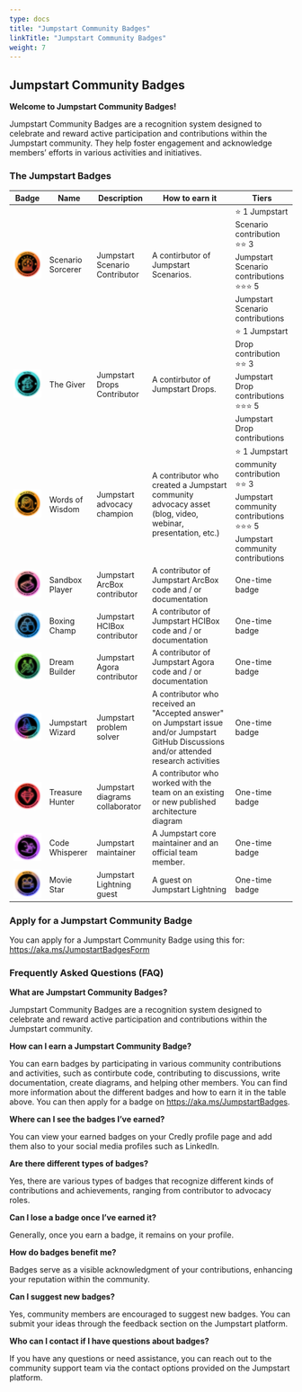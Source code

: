 ```yaml
---
type: docs
title: "Jumpstart Community Badges"
linkTitle: "Jumpstart Community Badges"
weight: 7
---
```


## Jumpstart Community Badges

**Welcome to Jumpstart Community Badges!**

Jumpstart Community Badges are a recognition system designed to celebrate and reward active participation and contributions within the Jumpstart community. They help foster engagement and acknowledge members’ efforts in various activities and initiatives.

### The Jumpstart Badges

| Badge         | Name          | Description   | How to earn it   | Tiers         |
| ------------- | ------------- | ------------- | -----------------| ------------- |
| ![Scenario_Sorcerer_level_1](./Scenario_Sorcerer_level_1.png) | Scenario Sorcerer | Jumpstart Scenario Contributor | A contirbutor of Jumpstart Scenarios. | ⭐ 1 Jumpstart Scenario contribution <br/> ⭐⭐ 3 Jumpstart Scenario contributions <br/> ⭐⭐⭐ 5 Jumpstart Scenario contributions  |
| ![The_Giver_level_1](./The_Giver_level_1.png) | The Giver | Jumpstart Drops Contributor | A contirbutor of Jumpstart Drops. | ⭐ 1 Jumpstart Drop contribution </br> ⭐⭐ 3 Jumpstart Drop contributions </br> ⭐⭐⭐ 5 Jumpstart Drop contributions  |
| ![Words_of_Wisdom_level_1](./Words_of_Wisdom_level_1.png) | Words of Wisdom | Jumpstart advocacy champion | A contributor who created a Jumpstart community advocacy asset (blog, video, webinar, presentation, etc.) | ⭐ 1 Jumpstart community contribution </br> ⭐⭐ 3 Jumpstart community contributions </br> ⭐⭐⭐ 5 Jumpstart community contributions  |
| ![Sandbox_player](./Sandbox_player.png) | Sandbox Player | Jumpstart ArcBox contributor | A contributor of Jumpstart ArcBox code and / or documentation | One-time badge  |
| ![Boxing_Champ](./Boxing_Champ.png) | Boxing Champ | Jumpstart HCIBox contributor | A contributor of Jumpstart HCIBox code and / or documentation | One-time badge  |
| ![Dream_Builder](./Dream_Builder.png) | Dream Builder | Jumpstart Agora contributor | A contributor of Jumpstart Agora code and / or documentation | One-time badge  |
| ![Jumpstart_Wizard](./Jumpstart_Wizard.png) | Jumpstart Wizard | Jumpstart problem solver | A contributor who received an "Accepted answer" on Jumpstart issue and/or Jumpstart GitHub Discussions and/or attended research activities | One-time badge  |
| ![Treasure_Hunter](./Treasure_Hunter.png) | Treasure Hunter | Jumpstart diagrams collaborator | A contributor who worked with the team on an existing or new published architecture diagram  | One-time badge  |
| ![Code_Whisperer](./Code_Whisperer.png) | Code Whisperer | Jumpstart maintainer | A Jumpstart core maintainer and an official team member. | One-time badge  |
| ![Movie_Star](./Movie_Star.png) | Movie Star | Jumpstart Lightning guest | A guest on Jumpstart Lightning | One-time badge  |

### Apply for a Jumpstart Community Badge

You can apply for a Jumpstart Community Badge using this for: https://aka.ms/JumpstartBadgesForm

### Frequently Asked Questions (FAQ)

**What are Jumpstart Community Badges?** 

Jumpstart Community Badges are a recognition system designed to celebrate and reward active participation and contributions within the Jumpstart community.

**How can I earn a Jumpstart Community Badge?** 

You can earn badges by participating in various community contributions and activities, such as contirbute code, contributing to discussions, write documentation, create diagrams, and helping other members. You can find more information about the different badges and how to earn it in the table above. You can then apply for a badge on https://aka.ms/JumpstartBadges.

**Where can I see the badges I’ve earned?** 

You can view your earned badges on your Credly profile page and add them also to your social media profiles such as LinkedIn.

**Are there different types of badges?**

Yes, there are various types of badges that recognize different kinds of contributions and achievements, ranging from contributor to advocacy roles.

**Can I lose a badge once I’ve earned it?** 

Generally, once you earn a badge, it remains on your profile.

**How do badges benefit me?** 

Badges serve as a visible acknowledgment of your contributions, enhancing your reputation within the community.

**Can I suggest new badges?**

Yes, community members are encouraged to suggest new badges. You can submit your ideas through the feedback section on the Jumpstart platform.

**Who can I contact if I have questions about badges?** 

If you have any questions or need assistance, you can reach out to the community support team via the contact options provided on the Jumpstart platform.
